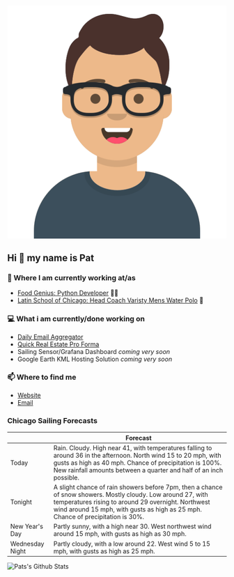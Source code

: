[![Social banner for p-j-falconer](https://raw.githubusercontent.com/P-J-FALCONER/P-J-FALCONER/master/assets/avataaars.svg)](https://patfalconer.com/)
## Hi :wave: my name is Pat

### 💼 Where I am currently working at/as
- [Food Genius: Python Developer](https://getfoodgenius.com/) 🍔🐍
- [Latin School of Chicago: Head Coach Varisty Mens Water Polo](https://www.latinschool.org/) 🤽


### 💻 What i am currently/done working on
 - [Daily Email Aggregator](https://github.com/P-J-FALCONER/dott_daily_mail)
 - [Quick Real Estate Pro Forma](https://github.com/P-J-FALCONER/henry)
 - Sailing Sensor/Grafana Dashboard *coming very soon*
 - Google Earth KML Hosting Solution *coming very soon*

### 📫 Where to find me
 - [Website](https://patfalconer.com/)
 - [Email](mailto:patrick.j.falconer@gmail.com)


### Chicago Sailing Forecasts
|   | Forecast  |
|---|---|
| Today | Rain. Cloudy. High near 41, with temperatures falling to around 36 in the afternoon. North wind 15 to 20 mph, with gusts as high as 40 mph. Chance of precipitation is 100%. New rainfall amounts between a quarter and half of an inch possible. |
| Tonight | A slight chance of rain showers before 7pm, then a chance of snow showers. Mostly cloudy. Low around 27, with temperatures rising to around 29 overnight. Northwest wind around 15 mph, with gusts as high as 25 mph. Chance of precipitation is 30%. |
| New Year&#39;s Day | Partly sunny, with a high near 30. West northwest wind around 15 mph, with gusts as high as 30 mph. |
| Wednesday Night | Partly cloudy, with a low around 22. West wind 5 to 15 mph, with gusts as high as 25 mph. |

![Pats's Github Stats](https://github-readme-stats.vercel.app/api?username=p-j-falconer&show_icons=true&theme=radical)

